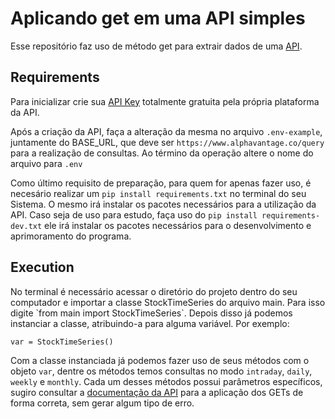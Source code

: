 # Aplicando get em uma API simples

Esse repositório faz uso de método get para extrair dados de uma [API](https://www.alphavantage.co/documentation/).

<h2>Requirements</h2>

Para inicializar crie sua [API Key](https://www.alphavantage.co/support/#api-key) totalmente gratuita pela própria plataforma da API.


Após a criação da API, faça a alteração da mesma no arquivo `.env-example`, juntamente do BASE_URL, que deve ser `https://www.alphavantage.co/query`
para a realização de consultas. Ao término da operação altere o nome do arquivo para `.env` 

Como último requisito de preparação, para quem for apenas fazer uso, é necesário realizar um `pip install requirements.txt` no terminal do seu Sistema.
O mesmo irá instalar os pacotes necessários para a utilização da API. Caso seja de uso para estudo, faça uso do `pip install requirements-dev.txt` 
ele irá instalar os pacotes necessários para o desenvolvimento e aprimoramento do programa.

<h2>Execution</h2>
No terminal é necessário acessar o diretório do projeto dentro do seu computador e importar a classe StockTimeSeries do arquivo main. Para isso digite `from main import StockTimeSeries`.
Depois disso já podemos instanciar a classe, atribuindo-a para alguma variável. Por exemplo:


`var = StockTimeSeries()`

Com a classe instanciada já podemos fazer uso de seus métodos com o objeto `var`, dentre os métodos temos consultas no modo `intraday`, `daily`,
`weekly` e `monthly`. Cada um desses métodos possui parâmetros específicos, sugiro consultar a [documentação da API](https://www.alphavantage.co/documentation/) para a aplicação dos GETs de forma
correta, sem gerar algum tipo de erro.

